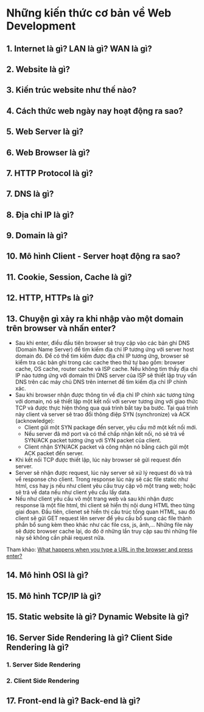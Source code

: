 # Những kiến thức cơ bản về Web Development

## 1. Internet là gì? LAN là gì? WAN là gì?

## 2. Website là gì?

## 3. Kiến trúc website như thế nào?

## 4. Cách thức web ngày nay hoạt động ra sao?

## 5. Web Server là gì?

## 6. Web Browser là gì?

## 7. HTTP Protocol là gì?

## 7. DNS là gì?

## 8. Địa chỉ IP là gì?

## 9. Domain là gì?

## 10. Mô hình Client - Server hoạt động ra sao?

## 11. Cookie, Session, Cache là gì?

## 12. HTTP, HTTPs là gì?

## 13. Chuyện gì xảy ra khi nhập vào một domain trên browser và nhấn enter?

- Sau khi enter, điều đầu tiên browser sẽ truy cập vào các bản ghi DNS (Domain Name Server) để tìm kiếm địa chỉ IP tương ứng với server host domain đó. Để có thể tìm kiếm được địa chỉ IP tương ứng, browser sẽ kiểm tra các bản ghi trong các cache theo thứ tự bao gồm: browser cache, OS cache, router cache và ISP cache. Nếu không tìm thấy địa chỉ IP nào tương ứng với domain thì DNS server của ISP sẽ thiết lập truy vấn DNS trên các máy chủ DNS trên internet để tìm kiếm địa chỉ IP chính xác.
- Sau khi browser nhận được thông tin về địa chỉ IP chính xác tương tứng với domain, nó sẽ thiết lập một kết nối với server tương ứng với giao thức TCP và được thực hiện thông qua quá trình bắt tay ba bước. Tại quá trình này client và server sẽ trao đổi thông điệp SYN (synchronize) và ACK (acknowledge):
  - Client gửi một SYN package đến server, yêu cầu mở một kết nối mới.
  - Nếu server đã mở port và có thể chấp nhận kết nối, nó sẽ trả về SYN/ACK packet tương ứng với SYN packet của client.
  - Client nhận SYN/ACK packet và công nhận nó bằng cách gửi một ACK packet đến server.
- Khi kết nối TCP được thiết lập, lúc này browser sẽ gửi request đến server.
- Server sẽ nhận được request, lúc này server sẽ xử lý request đó và trả vể response cho client. Trong response lúc này sẽ các file static như html, css hay js nếu như client yêu cầu truy cập vô một trang web; hoặc sẽ trả về data nếu như client yêu cầu lấy data.
- Nếu như client yêu cầu vô một trang web và sau khi nhận được response là một file html, thì client sẽ hiển thị nội dung HTML theo từng giai đoạn. Đầu tiên, clienet sẽ hiển thị cấu trúc tổng quan HTML, sau đó client sẽ gửi GET request lên server để yêu cầu bổ sung các file thành phần bổ sung kèm theo khác như các file css, js, ảnh,... Những file này sẽ được browser cache lại, do đó ở những lần truy cập sau thì những file này sẽ không cần phải request nữa.

Tham khảo: [What happens when you type a URL in the browser and press enter?](https://medium.com/@maneesa/what-happens-when-you-type-an-url-in-the-browser-and-press-enter-bb0aa2449c1a)

## 14. Mô hình OSI là gì?

## 15. Mô hình TCP/IP là gì?

## 15. Static website là gì? Dynamic Website là gì?

## 16. Server Side Rendering là gì? Client Side Rendering là gì?

### 1. Server Side Rendering

### 2. Client Side Rendering

## 17. Front-end là gì? Back-end là gì?
